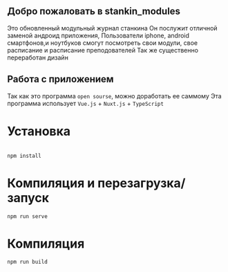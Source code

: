 ## Добро пожаловать в stankin_modules

Это обновленный модульный журнал станкина
Он послужит отличной заменой андроид приложения,
Пользователи iphone, android смартфонов,и ноутбуков смогут посмотреть свои модули, свое расписание и расписание преподователей
Так же существенно переработан дизайн

## Работа с приложением ##

Так как это программа `open sourse`, можно доработать ее саммому
Эта программа использует `Vue.js` + `Nuxt.js` + `TypeScript `

# Установка
```

npm install
```

# Компиляция и перезагрузка/запуск
```
npm run serve
```

# Компиляция
```
npm run build
```